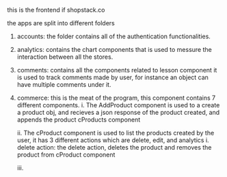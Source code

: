 this is the frontend if shopstack.co

the apps are split into different folders

1. accounts: the folder contains all of the authentication functionalities.

2. analytics: contains the chart components that is used to messure the interaction between all the stores.

3. comments: contains all the components related to lesson component it is used to track comments made by user, for instance an object can have multiple comments under it.

4. commerce: this is the meat of the program, this component contains 7 different components.
    i. The AddProduct component is used to a create a product obj, and recieves a json response of the product        created, and appends the product cProducts component
    
    ii. The cProduct component is used to list the products created by the user, it has 3 different actions which     are delete, edit, and analytics
        i. delete action: the delete action, deletes the product and removes the product from cProduct component
    
    iii. 